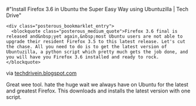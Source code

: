 #"Install Firefox 3.6 in Ubuntu the Super Easy Way using Ubuntuzilla | Tech Drive"


    <div class="posterous_bookmarklet_entry">
      <blockquote class="posterous_medium_quote">Firefox 3.6 final is released and&nbsp;yet again,&nbsp;most Ubuntu users are not able to upgrade their resident Firefox 3.5 to this latest release. Let's cut the chase. All you need to do is to get the latest version of Ubuntuzilla, a python script which pretty much gets the job done, and you will have you Firefox 3.6 installed and ready to rock.</blockquote>

<div class="posterous_quote_citation">via <a href="http://techdrivein.blogspot.com/2010/01/install-firefox-36-in-ubuntu-super-easy.html">techdrivein.blogspot.com</a></div>
    <p>Great wee tool. hate the huge wait we always have on Ubuntu for the latest and greatest Firefox. This downloads and installs the latest version with one script.</p></div>
  